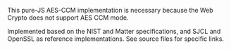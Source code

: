 This pure-JS AES-CCM implementation is necessary because the Web Crypto does not support AES CCM mode.

Implemented based on the NIST and Matter specifications, and SJCL and OpenSSL as reference implementations.  See source
files for specific links.